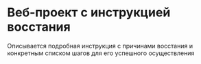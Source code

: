 # Веб-проект с инструкцией восстания

Описывается подробная инструкция с причинами восстания и конкретным списком шагов для его успешного осуществления
